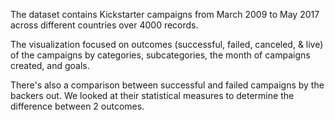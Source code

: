 The dataset contains Kickstarter campaigns from March 2009 to May 2017 across different countries over 4000 records. 

The visualization focused on outcomes (successful, failed, canceled, & live) of the campaigns by categories, subcategories, the month of campaigns created, and goals.

There's also a comparison between successful and failed campaigns by the backers out. We looked at their statistical measures to determine the difference between 2 outcomes.
